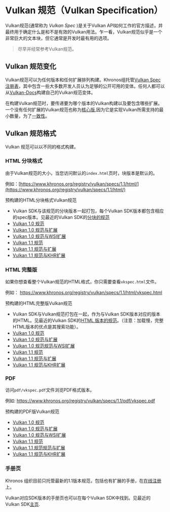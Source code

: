 # Vulkan 规范（Vulkan Specification）
Vulkan规范(通常称为 _Vulkan Spec_ )是关于Vulkan API如何工作的官方描述，并最终用于确定什么是和不是有效的Vulkan用法。乍一看，Vulkan规范似乎是一个非常巨大的文本块，但它通常是开发时最有用的选项。

> 尽早并经常参考Vulkan规范。

## Vulkan 规范变化
Vulkan规范可以为任何版本和任何扩展排列构建。Khronos组托管[Vulkan Spec注册表](https://www.khronos.org/registry/vulkan/specs/)，其中包含一些大多数开发人员认为足够的公开可用的变体。任何人都可以从[Vulkan-Docs](https://github.com/KhronosGroup/Vulkan-Docs/blob/master/BUILD.adoc)构建自己的Vulkan规范变体。

在构建Vulkan规范时，要传递要为哪个版本的Vulkan构建以及要包含哪些扩展。一个没有任何扩展的Vulkan规范也称为[核心版](https://www.khronos.org/registry/vulkan/specs/1.1/html/vkspec.html#extendingvulkan-coreversions),因为它是实现Vulkan所需支持的最小数量，为了[一致性](./vulkan_cts.md)。

## Vulkan 规范格式
Vulkan 规范可以以不同的格式构建。

### HTML 分块格式
由于Vulkan规范的大小，当您访问默认的`index.html`页时，块版本是默认的。

例如：[https://www.khronos.org/registry/vulkan/specs/1.1/html/](https://www.khronos.org/registry/vulkan/specs/1.1/html/)

预构建的HTML分块格式Vulkan规范
- Vulkan SDK与该规范的分块版本一起打包，每个Vulkan SDK版本都包含相应的spec版本。见最近的Vulkan SDK的[分块的规范](https://vulkan.lunarg.com/doc/sdk/latest/windows/chunked_spec/index.html)
- [Vulkan 1.0 规范](https://www.khronos.org/registry/vulkan/specs/1.0/html/)
- [Vulkan 1.0 规范与扩展 ](https://www.khronos.org/registry/vulkan/specs/1.0-extensions/html/)
- [Vulkan 1.0 规范与WSI扩展](https://www.khronos.org/registry/vulkan/specs/1.0-wsi_extensions/html/)
- [Vulkan 1.1 规范](https://www.khronos.org/registry/vulkan/specs/1.1/html/)
- [Vulkan 1.1 规范与扩展 ](https://www.khronos.org/registry/vulkan/specs/1.1-extensions/html/)
- [Vulkan 1.1 规范与KHR扩展](https://www.khronos.org/registry/vulkan/specs/1.1-khr-extensions/html/)

### HTML 完整版
如果你想查看整个Vulkan规范的HTML格式，你只需要查看`vkspec.html`文件。

例如： https://www.khronos.org/registry/vulkan/specs/1.1/html/vkspec.html

预构建的HTML完整版Vulkan规范
- Vulkan SDK与Vulkan规范打包在一起，作为与Vulkan SDK版本对应的版本的HTML。见最近的Vulkan SDK的[HTML 版本的规范](https://vulkan.lunarg.com/doc/sdk/latest/windows/vkspec.html)。（注意：加载慢，完整HTML版本的优点是其搜索功能）。
- [Vulkan 1.0 规范](https://www.khronos.org/registry/vulkan/specs/1.0/html/vkspec.html)
- [Vulkan 1.0 规范与扩展 ](https://www.khronos.org/registry/vulkan/specs/1.0-extensions/html/vkspec.html)
- [Vulkan 1.0 规范规范与WSI扩展](https://www.khronos.org/registry/vulkan/specs/1.0-wsi_extensions/html/vkspec.html)
- [Vulkan 1.1 规范](https://www.khronos.org/registry/vulkan/specs/1.1/html/vkspec.html)
- [Vulkan 1.1 规范与扩展](https://www.khronos.org/registry/vulkan/specs/1.1-extensions/html/vkspec.html)
- [Vulkan 1.1 规范与KHR扩展](https://www.khronos.org/registry/vulkan/specs/1.1-khr-extensions/html/vkspec.html)

### PDF
访问`pdf/vkspec.pdf`文件浏览PDF格式版本。

例如: https://www.khronos.org/registry/vulkan/specs/1.1/pdf/vkspec.pdf

预构建的PDF版Vulkan规范
- [Vulkan 1.0 规范](https://www.khronos.org/registry/vulkan/specs/1.0/pdf/vkspec.pdf)
- [Vulkan 1.0 规范与扩展 ](https://www.khronos.org/registry/vulkan/specs/1.0-extensions/pdf/vkspec.pdf)
- [Vulkan 1.0 规范与WSI扩展](https://www.khronos.org/registry/vulkan/specs/1.0-wsi_extensions/pdf/vkspec.pdf)
- [Vulkan 1.1 规范](https://www.khronos.org/registry/vulkan/specs/1.1/pdf/vkspec.pdf)
- [Vulkan 1.1 规范规范与扩展 ](https://www.khronos.org/registry/vulkan/specs/1.1-extensions/pdf/vkspec.pdf)
- [Vulkan 1.1 规范与KHR扩展](https://www.khronos.org/registry/vulkan/specs/1.1-khr-extensions/pdf/vkspec.pdf)

### 手册页
Khronos 组织目前只托管最新的1.1版本规范，包括也有扩展的手册，在[在线注册](https://www.khronos.org/registry/vulkan/specs/1.1-extensions/man/html/)上。

Vulkan对应SDK版本的手册页也可以在每个Vulkan SDK中找到。见最近的Vulkan SDK[主页](https://vulkan.lunarg.com/doc/sdk/latest/windows/apispec.html).

